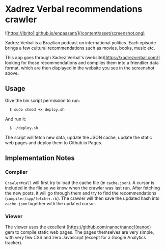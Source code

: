 # Xadrez Verbal recommendations crawler

![https://lbrito1.github.io/enpassant/](/content/asset/screenshot.png)

Xadrez Verbal is a Brazilian podcast on international politics. Each episode brings a few cultural recommendations such as movies, books, music etc.

This app goes through Xadrez Verbal's (website)[https://xadrezverbal.com/] looking for those recommendations and compiles them into a friendlier data format, which are then displayed in the website you see in the screenshot above.

## Usage

Give the bin script permission to run:

```bash
  $ sudo chmod +x deploy.sh
```

And run it:

```bash
  $ ./deploy.sh
```

The script will fetch new data, update the JSON cache, update the static web pages and deploy them to Github.io Pages.

## Implementation Notes

### Compiler

`Crawler#call` will first try to load the cache file (in `cache.json`). A cursor is included in the file so we know when the crawler was last run. After fetching the new posts, it will go through them and try to find the recommendations (`compiler/app/fetcher.rb`). The crawler will then save the updated hash into `cache.json` together with the updated cursor.

### Viewer

The viewer uses the excellent [https://github.com/nanoc/nanoc](nanoc) gem to compile static web pages. The pages themselves are very simple, with very few CSS and zero Javascript (except for a Google Analytics tracker).

